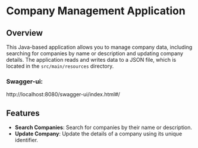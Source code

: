 # Company Management Application

## Overview

This Java-based application allows you to manage company data, including searching for companies by name or description and updating company details. The application reads and writes data to a JSON file, which is located in the `src/main/resources` directory.

### Swagger-ui: 
http://localhost:8080/swagger-ui/index.html#/

## Features

- **Search Companies**: Search for companies by their name or description.
- **Update Company**: Update the details of a company using its unique identifier.
